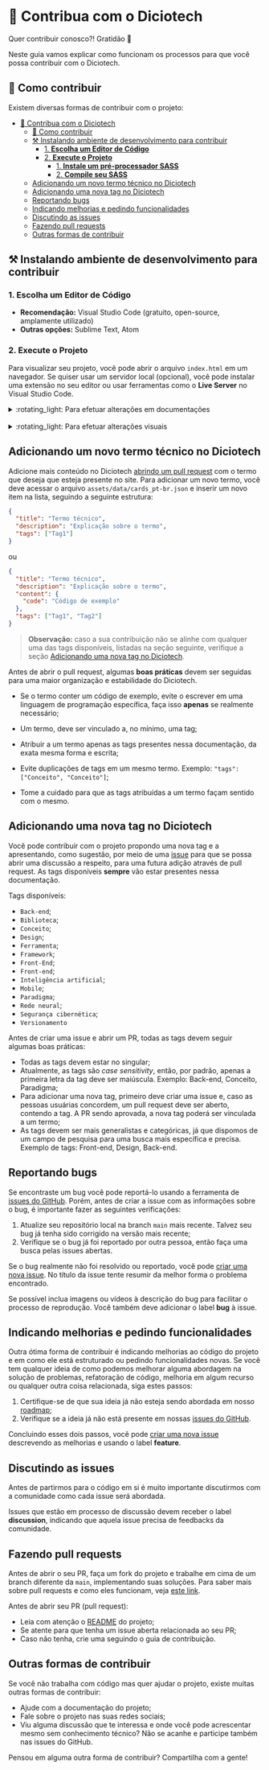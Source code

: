 # 📖 Contribua com o Diciotech

Quer contribuir conosco?! Gratidão 💙

Neste guia vamos explicar como funcionam os processos para que você possa contribuir com o Diciotech.

## 🤔 Como contribuir

Existem diversas formas de contribuir com o projeto:

- [📖 Contribua com o Diciotech](#-contribua-com-o-diciotech)
  - [🤔 Como contribuir](#-como-contribuir)
  - [⚒️ Instalando ambiente de desenvolvimento para contribuir](#️-instalando-ambiente-de-desenvolvimento-para-contribuir)
    - [1. **Escolha um Editor de Código**](#1-escolha-um-editor-de-código)
    - [2. **Execute o Projeto**](#2-execute-o-projeto)
      - [1. **Instale um pré-processador SASS**](#1-instale-um-pré-processador-sass)
      - [2. **Compile seu SASS**](#2-compile-seu-sass)
  - [Adicionando um novo termo técnico no Diciotech](#adicionando-um-novo-termo-técnico-no-diciotech)
  - [Adicionando uma nova tag no Diciotech](#adicionando-uma-nova-tag-no-diciotech)
  - [Reportando bugs](#reportando-bugs)
  - [Indicando melhorias e pedindo funcionalidades](#indicando-melhorias-e-pedindo-funcionalidades)
  - [Discutindo as issues](#discutindo-as-issues)
  - [Fazendo pull requests](#fazendo-pull-requests)
  - [Outras formas de contribuir](#outras-formas-de-contribuir)

## ⚒️ Instalando ambiente de desenvolvimento para contribuir

### 1. **Escolha um Editor de Código**

- **Recomendação:** Visual Studio Code (gratuito, open-source, amplamente utilizado)
- **Outras opções:** Sublime Text, Atom

### 2. **Execute o Projeto**

Para visualizar seu projeto, você pode abrir o arquivo `index.html` em um navegador. Se quiser usar um servidor local (opcional), você pode instalar uma extensão no seu editor ou usar ferramentas como o **Live Server** no Visual Studio Code.

<details>
   <summary>
:rotating_light: Para efetuar alterações em documentações
   </summary>
   Você pode utilizar o Github.Dev para efetuar as alterações em arquivos do tipo markdown para isso é só ir no repositório e apertar a tecla . (ponto)
</details>
<br>
<details>
   <summary>
      :rotating_light: Para efetuar alterações visuais
   </summary>
Caso queira mexer na parte visual do Diciotech, você também vai precisar, antes de executar o projeto:

#### 1. **Instale um pré-processador SASS**

Para compilar SASS em CSS, você precisará de um compilador. Recomendo a leitura do https://sass-lang.com/guide/ 👀

```bash
npm install -g sass
```

#### 2. **Compile seu SASS**

Para compilar seu SASS em CSS, abra o terminal na pasta do seu projeto e execute:

```bash
sass assets/sass/style.sass assets/css/style.css --watch
```

O `--watch` faz com que o SASS fique monitorando alterações no arquivo `.scss` e compile automaticamente.

</details>

## Adicionando um novo termo técnico no Diciotech

Adicione mais conteúdo no Diciotech [abrindo um pull request](#fazendo-pull-requests) com o termo que deseja que esteja presente no site. Para adicionar um novo termo, você deve acessar o arquivo `assets/data/cards_pt-br.json` e inserir um novo item na lista, seguindo a seguinte estrutura:

```json
{
  "title": "Termo técnico",
  "description": "Explicação sobre o termo",
  "tags": ["Tag1"]
}
```

ou

```json
{
  "title": "Termo técnico",
  "description": "Explicação sobre o termo",
  "content": {
    "code": "Código de exemplo"
  },
  "tags": ["Tag1", "Tag2"]
}
```

> **Observação:** caso a sua contribuição não se alinhe com qualquer uma das tags disponíveis, listadas na seção seguinte, verifique a seção [Adicionando uma nova tag no Diciotech](#adicionando-uma-nova-tag-no-diciotech).

Antes de abrir o pull request, algumas **boas práticas** devem ser seguidas para uma maior organização e estabilidade do Diciotech.

- Se o termo conter um código de exemplo, evite o escrever em uma linguagem de programação específica, faça isso **apenas** se realmente necessário;
- Um termo, deve ser vinculado a, no mínimo, uma tag;

- Atribuir a um termo apenas as tags presentes nessa documentação, da exata mesma forma e escrita;
- Evite duplicações de tags em um mesmo termo. Exemplo: `"tags": ["Conceito", "Conceito"]`;

- Tome a cuidado para que as tags atribuídas a um termo façam sentido com o mesmo.

## Adicionando uma nova tag no Diciotech

Você pode contribuir com o projeto propondo uma nova tag e a apresentando, como sugestão, por meio de uma [issue](https://github.com/levxyca/diciotech/issues) para que se possa abrir uma discussão a respeito, para uma futura adição através de pull request. As tags disponíveis **sempre** vão estar presentes nessa documentação.

Tags disponíveis:

- `Back-end`;
- `Biblioteca`;
- `Conceito`;
- `Design`;
- `Ferramenta`;
- `Framework`;
- `Front-End`;
- `Front-end`;
- `Inteligência artificial`;
- `Mobile`;
- `Paradigma`;
- `Rede neural`;
- `Segurança cibernética`;
- `Versionamento`

Antes de criar uma issue e abrir um PR, todas as tags devem seguir algumas boas práticas:

- Todas as tags devem estar no singular;
- Atualmente, as tags são _case sensitivity_, então, por padrão, apenas a primeira letra da tag deve ser maiúscula. Exemplo: Back-end, Conceito, Paradigma;
- Para adicionar uma nova tag, primeiro deve criar uma issue e, caso as pessoas usuárias concordem, um pull request deve ser aberto, contendo a tag. A PR sendo aprovada, a nova tag poderá ser vinculada a um termo;
- As tags devem ser mais generalistas e categóricas, já que dispomos de um campo de pesquisa para uma busca mais específica e precisa. Exemplo de tags: Front-end, Design, Back-end.

## Reportando bugs

Se encontraste um bug você pode reportá-lo usando a ferramenta de
[issues do GitHub](https://github.com/levxyca/diciotech/issues). Porém, antes de criar a issue com as informações sobre o bug, é importante fazer as seguintes verificações:

1. Atualize seu repositório local na branch `main` mais recente. Talvez seu bug já tenha sido corrigido na versão mais recente;
2. Verifique se o bug já foi reportado por outra pessoa, então faça uma busca pelas issues abertas.

Se o bug realmente não foi resolvido ou reportado, você pode
[criar uma nova issue](https://github.com/levxyca/diciotech/issues/new). No
título da issue tente resumir da melhor forma o problema encontrado.

Se possível inclua imagens ou vídeos à descrição do bug para facilitar o processo de reprodução. Você também deve adicionar o label **bug** à issue.

## Indicando melhorias e pedindo funcionalidades

Outra ótima forma de contribuir é indicando melhorias ao código do projeto e em como ele está estruturado ou pedindo funcionalidades novas. Se você tem qualquer ideia de como podemos melhorar alguma abordagem na solução de problemas, refatoração de código, melhoria em algum recurso ou qualquer outra coisa relacionada, siga estes passos:

1. Certifique-se de que sua ideia já não esteja sendo abordada em nosso [roadmap](./ROADMAP.md);
2. Verifique se a ideia já não está presente em nossas [issues do GitHub](https://github.com/levxyca/diciotech/issues).

Concluindo esses dois passos, você pode [criar uma nova issue](https://github.com/levxyca/diciotech/issues/new) descrevendo as melhorias e usando o label **feature**.

## Discutindo as issues

Antes de partirmos para o código em si é muito importante discutirmos com a comunidade como cada issue será abordada.

Issues que estão em processo de discussão devem receber o label **discussion**, indicando que aquela issue precisa de feedbacks da comunidade.

## Fazendo pull requests

Antes de abrir o seu PR, faça um fork do projeto e trabalhe em cima de um branch diferente da `main`, implementando suas soluções. Para saber mais sobre pull requests e como eles funcionam, veja [este link](https://help.github.com/articles/about-pull-requests/).

Antes de abrir seu PR (pull request):

- Leia com atenção o [README](./README.md) do projeto;
- Se atente para que tenha um issue aberta relacionada ao seu PR;
- Caso não tenha, crie uma seguindo o guia de contribuição.

## Outras formas de contribuir

Se você não trabalha com código mas quer ajudar o projeto, existe muitas outras formas de contribuir:

- Ajude com a documentação do projeto;
- Fale sobre o projeto nas suas redes sociais;
- Viu alguma discussão que te interessa e onde você pode acrescentar mesmo sem conhecimento técnico? Não se acanhe e participe também nas issues do GitHub.

Pensou em alguma outra forma de contribuir? Compartilha com a gente!

